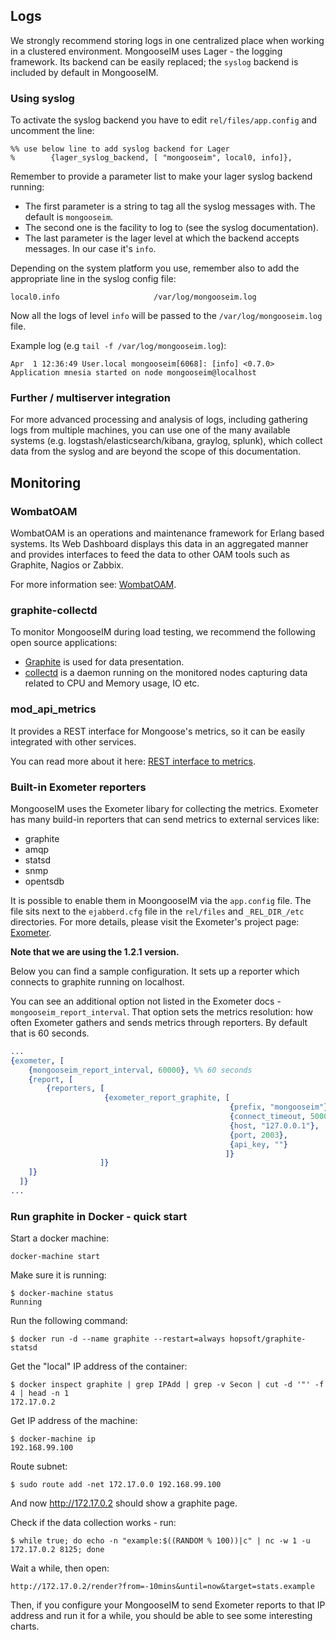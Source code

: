 ## Logs

We strongly recommend storing logs in one centralized place when working in a clustered environment.
MongooseIM uses Lager - the logging framework. 
Its backend can be easily replaced; the `syslog` backend is included by default in MongooseIM.


### Using syslog

To activate the syslog backend you have to edit `rel/files/app.config` and uncomment the line:

    %% use below line to add syslog backend for Lager
    %        {lager_syslog_backend, [ "mongooseim", local0, info]},

Remember to provide a parameter list to make your lager syslog backend running:

* The first parameter is a string to tag all the syslog messages with. 
 The default is `mongooseim`.
* The second one is the facility to log to (see the syslog documentation).
* The last parameter is the lager level at which the backend accepts messages. 
 In our case it's `info`.

Depending on the system platform you use, remember also to add the appropriate line in the syslog config file:

    local0.info                     /var/log/mongooseim.log

Now all the logs of level `info` will be passed to the `/var/log/mongooseim.log` file.

Example log (e.g `tail -f /var/log/mongooseim.log`):

    Apr  1 12:36:49 User.local mongooseim[6068]: [info] <0.7.0> Application mnesia started on node mongooseim@localhost

### Further / multiserver integration

For more advanced processing and analysis of logs, including gathering logs from multiple machines, you can use one of the many available systems (e.g. logstash/elasticsearch/kibana, graylog, splunk), which collect data from the syslog and are beyond the scope of this documentation. 

## Monitoring

### WombatOAM

WombatOAM is an operations and maintenance framework for Erlang based systems. Its Web Dashboard displays this data in an aggregated manner and provides interfaces to feed the data to other OAM tools such as Graphite, Nagios or Zabbix.

For more information see: [WombatOAM](https://www.erlang-solutions.com/products/wombat-oam.html).

### graphite-collectd

To monitor MongooseIM during load testing, we recommend the following open source applications:

- [Graphite](http://graphite.wikidot.com/) is used for data presentation.
- [collectd](http://collectd.org/) is a daemon running on the monitored nodes capturing data related to CPU and Memory usage, IO etc.

### mod_api_metrics

It provides a REST interface for Mongoose's metrics, so it can be easily integrated with other services.

You can read more about it here: [REST interface to metrics](/developers-guide/REST-interface-to-metrics).

### Built-in Exometer reporters

MongooseIM uses the Exometer libary for collecting the metrics. 
Exometer has many build-in reporters that can send metrics to external services like:

* graphite
* amqp
* statsd
* snmp
* opentsdb

It is possible to enable them in MoongooseIM via  the `app.config` file. 
The file sits next to the `ejabberd.cfg` file in the `rel/files` and `_REL_DIR_/etc` directories.
For more details, please visit the Exometer's project page: [Exometer](https://github.com/Feuerlabs/exometer).

**Note that we are using the 1.2.1 version.**

Below you can find a sample configuration. 
It sets up a reporter which connects to graphite running on localhost.

You can see an additional option not listed in the Exometer docs - `mongooseim_report_interval`.
That option sets the metrics resolution: how often Exometer gathers and sends metrics through reporters. 
By default that is 60 seconds.

```erl
...
{exometer, [
    {mongooseim_report_interval, 60000}, %% 60 seconds
    {report, [
        {reporters, [
                     {exometer_report_graphite, [
                                                 {prefix, "mongooseim"},
                                                 {connect_timeout, 5000},
                                                 {host, "127.0.0.1"},
                                                 {port, 2003},
                                                 {api_key, ""}
                                                ]}
                    ]}
    ]}
  ]}
...
```

### Run graphite in Docker - quick start

Start a docker machine:

    docker-machine start

Make sure it is running:

    $ docker-machine status
    Running

Run the following command:

    $ docker run -d --name graphite --restart=always hopsoft/graphite-statsd

Get the "local" IP address of the container:

    $ docker inspect graphite | grep IPAdd | grep -v Secon | cut -d '"' -f 4 | head -n 1
    172.17.0.2

Get IP address of the machine:

    $ docker-machine ip
    192.168.99.100

Route subnet:

    $ sudo route add -net 172.17.0.0 192.168.99.100

And now http://172.17.0.2 should show a graphite page.

Check if the data collection works - run:

    $ while true; do echo -n "example:$((RANDOM % 100))|c" | nc -w 1 -u 172.17.0.2 8125; done

Wait a while, then open:

    http://172.17.0.2/render?from=-10mins&until=now&target=stats.example

Then, if you configure your MongooseIM to send Exometer reports to that IP address and run it for a while, you should be able to see some interesting charts.
